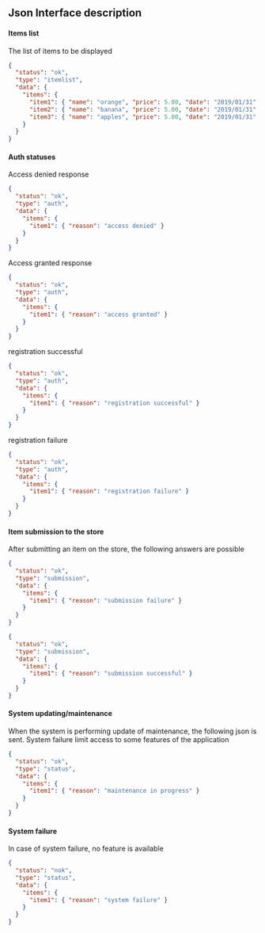 
## Json Interface description

#### Items list

The list of items to be displayed

```json
{
  "status": "ok",
  "type": "itemlist",
  "data": {
    "items": {
      "item1": { "name": "orange", "price": 5.00, "date": "2019/01/31" },
      "item2": { "name": "banana", "price": 5.00, "date": "2019/01/31" },
      "item3": { "name": "apples", "price": 5.00, "date": "2019/01/31" }
    }
  }
}
```

#### Auth statuses

Access denied response

```json
{
  "status": "ok",
  "type": "auth",
  "data": {
    "items": {
      "item1": { "reason": "access denied" }
    }
  }
}
```

Access granted response

```json
{
  "status": "ok",
  "type": "auth",
  "data": {
    "items": {
      "item1": { "reason": "access granted" }
    }
  }
}
```

registration successful

```json
{
  "status": "ok",
  "type": "auth",
  "data": {
    "items": {
      "item1": { "reason": "registration successful" }
    }
  }
}
```

registration failure

```json
{
  "status": "ok",
  "type": "auth",
  "data": {
    "items": {
      "item1": { "reason": "registration failure" }
    }
  }
}
```

#### Item submission to the store

After submitting an item on the store, the following answers are possible

```json
{
  "status": "ok",
  "type": "submission",
  "data": {
    "items": {
      "item1": { "reason": "submission failure" }
    }
  }
}
```


```json
{
  "status": "ok",
  "type": "submission",
  "data": {
    "items": {
      "item1": { "reason": "submission successful" }
    }
  }
}
```

#### System updating/maintenance

When the system is performing update of maintenance, the following json is sent.
System failure limit access to some features of the application

```json
{
  "status": "ok",
  "type": "status",
  "data": {
    "items": {
      "item1": { "reason": "maintenance in progress" }
    }
  }
}
```

#### System failure

In case of system failure, no feature is available

```json
{
  "status": "nok",
  "type": "status",
  "data": {
    "items": {
      "item1": { "reason": "system failure" }
    }
  }
}
```
